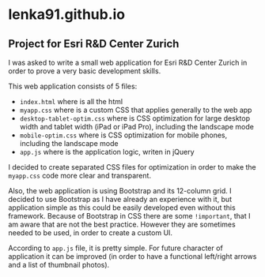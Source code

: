 # lenka91.github.io

## Project for Esri R&D Center Zurich

I was asked to write a small web application for Esri R&D Center Zurich in order to prove a very basic development skills.

This web application consists of 5 files:
* `index.html` where is all the html
* `myapp.css` where is a custom CSS that applies generally to the web app
* `desktop-tablet-optim.css` where is CSS optimization for large desktop width and tablet width (iPad or iPad Pro), including the landscape mode
* `mobile-optim.css` where is CSS optimization for mobile phones, including the landscape mode
* `app.js` where is the application logic, writen in jQuery

I decided to create separated CSS files for optimization in order to make the `myapp.css` code more clear and transparent.

Also, the web application is using Bootstrap and its 12-column grid. I decided to use Bootstrap as I have already an experience with it, but application simple as this could be easily developed even without this framework. Because of Bootstrap in CSS there are some `!important`, that I am aware that are not the best practice. However they are sometimes needed to be used, in order to create a custom UI.

According to `app.js` file, it is pretty simple. For future character of application it can be improved (in order to have a functional left/right arrows and a list of thumbnail photos).
